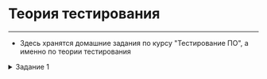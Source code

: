 # Теория тестирования
------------------------------------

 - Здесь хранятся домашние задания по курсу "Тестирование ПО", а именно по теории тестирования
  
<details>
<summary>Задание 1</summary>
    
 - [Что такое тестирование программного обеспечения?](https://github.com/Vekriona/testing-theory/blob/main/%D0%B7%D0%B0%D0%B4%D0%B0%D0%BD%D0%B8%D0%B5%201/%D0%A7%D1%82%D0%BE%20%D1%82%D0%B0%D0%BA%D0%BE%D0%B5%20%D1%82%D0%B5%D1%81%D1%82%D0%B8%D1%80%D0%BE%D0%B2%D0%B0%D0%BD%D0%B8%D0%B5%20%D0%BF%D1%80%D0%BE%D0%B3%D1%80%D0%B0%D0%BC%D0%BC%D0%BD%D0%BE%D0%B3%D0%BE%20%D0%BE%D0%B1%D0%B5%D1%81%D0%BF%D0%B5%D1%87%D0%B5%D0%BD%D0%B8%D1%8F.txt)
 - [Что такое качество программного обеспечения?](https://github.com/Vekriona/testing-theory/blob/main/%D0%B7%D0%B0%D0%B4%D0%B0%D0%BD%D0%B8%D0%B5%201/%D0%A7%D1%82%D0%BE%20%D1%82%D0%B0%D0%BA%D0%BE%D0%B5%20%D0%BA%D0%B0%D1%87%D0%B5%D1%81%D1%82%D0%B2%D0%BE%20%D0%BF%D1%80%D0%BE%D0%B3%D1%80%D0%B0%D0%BC%D0%BC%D0%BD%D0%BE%D0%B3%D0%BE%20%D0%BE%D0%B1%D0%B5%D1%81%D0%BF%D0%B5%D1%87%D0%B5%D0%BD%D0%B8%D1%8F.txt)
 - [Когда начинать и заканчивать тестирование?](https://github.com/Vekriona/testing-theory/blob/main/%D0%B7%D0%B0%D0%B4%D0%B0%D0%BD%D0%B8%D0%B5%201/%D0%9A%D0%BE%D0%B3%D0%B4%D0%B0%20%D0%BD%D0%B0%D1%87%D0%B8%D0%BD%D0%B0%D1%82%D1%8C%20%D0%B8%20%D0%B7%D0%B0%D0%BA%D0%B0%D0%BD%D1%87%D0%B8%D0%B2%D0%B0%D1%82%D1%8C%20%D1%82%D0%B5%D1%81%D1%82%D0%B8%D1%80%D0%BE%D0%B2%D0%B0%D0%BD%D0%B8%D0%B5.txt)
 - [Какие знаете цели тестирования программного обеспечения?](https://github.com/Vekriona/testing-theory/blob/main/%D0%B7%D0%B0%D0%B4%D0%B0%D0%BD%D0%B8%D0%B5%201/%D0%9A%D0%B0%D0%BA%D0%B8%D0%B5%20%D0%B7%D0%BD%D0%B0%D0%B5%D1%82%D0%B5%20%D1%86%D0%B5%D0%BB%D0%B8%20%D1%82%D0%B5%D1%81%D1%82%D0%B8%D1%80%D0%BE%D0%B2%D0%B0%D0%BD%D0%B8%D1%8F%20%D0%BF%D1%80%D0%BE%D0%B3%D1%80%D0%B0%D0%BC%D0%BC%D0%BD%D0%BE%D0%B3%D0%BE%20%D0%BE%D0%B1%D0%B5%D1%81%D0%BF%D0%B5%D1%87%D0%B5%D0%BD%D0%B8%D1%8F.txt)
 - [Quality Assurance- это?](https://github.com/Vekriona/testing-theory/blob/main/%D0%B7%D0%B0%D0%B4%D0%B0%D0%BD%D0%B8%D0%B5%201/Quality%20Assurance-%20%D1%8D%D1%82%D0%BE.txt)
 - [Quality Control - это?](https://github.com/Vekriona/testing-theory/blob/main/%D0%B7%D0%B0%D0%B4%D0%B0%D0%BD%D0%B8%D0%B5%201/Quality%20Control%20-%20%D1%8D%D1%82%D0%BE.txt)
 - [Тестирование - это?](https://github.com/Vekriona/testing-theory/blob/main/%D0%B7%D0%B0%D0%B4%D0%B0%D0%BD%D0%B8%D0%B5%201/%D0%A2%D0%B5%D1%81%D1%82%D0%B8%D1%80%D0%BE%D0%B2%D0%B0%D0%BD%D0%B8%D0%B5%20-%20%D1%8D%D1%82%D0%BE.txt)
 - [Какие знаете принципы тестирования?](https://github.com/Vekriona/testing-theory/blob/main/%D0%B7%D0%B0%D0%B4%D0%B0%D0%BD%D0%B8%D0%B5%201/%D0%9A%D0%B0%D0%BA%D0%B8%D0%B5%20%D0%B7%D0%BD%D0%B0%D0%B5%D1%82%D0%B5%20%D0%BF%D1%80%D0%B8%D0%BD%D1%86%D0%B8%D0%BF%D1%8B%20%D1%82%D0%B5%D1%81%D1%82%D0%B8%D1%80%D0%BE%D0%B2%D0%B0%D0%BD%D0%B8%D1%8F.txt)
 - [Что такое верификация?](https://github.com/Vekriona/testing-theory/blob/main/%D0%B7%D0%B0%D0%B4%D0%B0%D0%BD%D0%B8%D0%B5%201/%D0%A7%D1%82%D0%BE%20%D1%82%D0%B0%D0%BA%D0%BE%D0%B5%20%D0%B2%D0%B5%D1%80%D0%B8%D1%84%D0%B8%D0%BA%D0%B0%D1%86%D0%B8%D1%8F.txt)
 - [Что такое валидация?](https://github.com/Vekriona/testing-theory/blob/main/%D0%B7%D0%B0%D0%B4%D0%B0%D0%BD%D0%B8%D0%B5%201/%D0%A7%D1%82%D0%BE%20%D1%82%D0%B0%D0%BA%D0%BE%D0%B5%20%D0%B2%D0%B0%D0%BB%D0%B8%D0%B4%D0%B0%D1%86%D0%B8%D1%8F.txt)
 - [Перечислите характеристики качества программного обеспечения и их атрибуты.](https://github.com/Vekriona/testing-theory/blob/main/%D0%B7%D0%B0%D0%B4%D0%B0%D0%BD%D0%B8%D0%B5%201/%D0%9F%D0%B5%D1%80%D0%B5%D1%87%D0%B8%D1%81%D0%BB%D0%B8%D1%82%D0%B5%20%D1%85%D0%B0%D1%80%D0%B0%D0%BA%D1%82%D0%B5%D1%80%D0%B8%D1%81%D1%82%D0%B8%D0%BA%D0%B8%20%D0%BA%D0%B0%D1%87%D0%B5%D1%81%D1%82%D0%B2%D0%B0%20%D0%BF%D1%80%D0%BE%D0%B3%D1%80%D0%B0%D0%BC%D0%BC%D0%BD%D0%BE%D0%B3%D0%BE%20%D0%BE%D0%B1%D0%B5%D1%81%D0%BF%D0%B5%D1%87%D0%B5%D0%BD%D0%B8%D1%8F%20%D0%B8%20%D0%B8%D1%85%20%D0%B0%D1%82%D1%80%D0%B8%D0%B1%D1%83%D1%82%D1%8B.txt)
   
</details>

